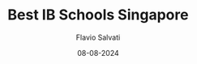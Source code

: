 --- 
title: Best IB Schools Singapore
author: Flavio Salvati
date: 08-08-2024
category: Homeschooling
image: /src/assets/img/Insights/ib/best-ib-schools/Singapore.jpeg
--- 